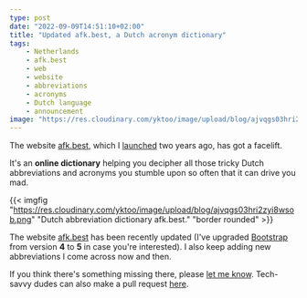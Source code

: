 ```yaml
---
type: post
date: "2022-09-09T14:51:10+02:00"
title: "Updated afk.best, a Dutch acronym dictionary"
tags:
    - Netherlands
    - afk.best
    - web
    - website
    - abbreviations
    - acronyms
    - Dutch language
    - announcement
image: "https://res.cloudinary.com/yktoo/image/upload/blog/ajvqgs03hri2zyi8wsob.png"
---
```


The website [afk.best](https://afk.best/en/), which I [launched](0381) two years ago, has got a facelift.

It's an **online dictionary** helping you decipher all those tricky Dutch abbreviations and acronyms you stumble upon so often that it can drive you mad.

<!--more-->

{{< imgfig "https://res.cloudinary.com/yktoo/image/upload/blog/ajvqgs03hri2zyi8wsob.png" "Dutch abbreviation dictionary afk.best." "border rounded" >}}

The website [afk.best](https://afk.best/en/) has been recently updated (I've upgraded [Bootstrap](https://getbootstrap.com/) from version **4** to **5** in case you're interested). I also keep adding new abbreviations I come across now and then.

If you think there's something missing there, please [let me know](/about/contact). Tech-savvy dudes can also make a pull request [here](https://github.com/yktoo/afk.best).
